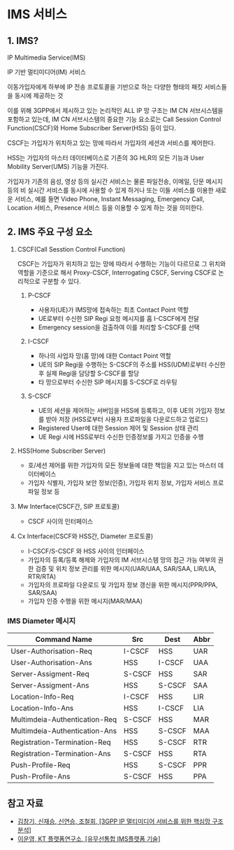 # IMS 서비스

## 1. IMS?
IP Multimedia Service(IMS)

IP 기반 멀티미디어(IM) 서비스

이동가입자에게 하부에 IP 전송 프로토콜을 기반으로 하는 다양한 형태의 패킷 서비스들을 동시에 제공하는 것

이를 위해 3GPP에서 제시하고 있는 논리적인 ALL IP 망 구조는 IM CN 서브시스템을 포함하고 있는데, IM CN 서브시스템의 중요한 기능 요소로는 Call Session Control Function(CSCF)와 Home Subscriber
Server(HSS) 등이 있다. 

CSCF는 가입자가 위치하고 있는 망에 따라서 가입자의 세션과 서비스를 제어한다. 

HSS는 가입자의 마스터 데이터베이스로 기존의 3G HLR의 모든 기능과 User Mobility Server(UMS) 기능을 가진다. 

가입자가 기존의 음성, 영상 등의 실시간 서비스는 물론 파일전송, 이메일, 단문 메시지 등의 비 실시간 서비스를 동시에 사용할 수 있게 하거나 또는 이들 서비스를 이용한 새로운 서비스, 예를 들면 Video Phone, Instant Messaging, Emergency Call, Location 서비스, Presence 서비스 등을 이용할 수 있게 하는 것을 의미한다.

## 2. IMS 주요 구성 요소

1. CSCF(Call Sesstion Control Function)

    CSCF는 가입자가 위치하고 있는 망에 따라서 수행하는 기능이 다르므로 그 위치와 역할을 기준으로 해서 Proxy-CSCF, Interrogating CSCF, Serving CSCF로 논리적으로 구분할 수 있다.

   1. P-CSCF
        
        - 사용자(UE)가 IMS망에 접속하는 최초 Contact Point 역할
        - UE로부터 수신한 SIP Regi 요청 메시지를 홈 I-CSCF에게 전달
        - Emergency session을 검출하여 이를 처리할 S-CSCF를 선택
   
   2. I-CSCF

        - 하나의 사업자 망(홈 망)에 대한 Contact Point 역할
        - UE의 SIP Regi을 수행하는 S-CSCF의 주소를 HSS(UDM)로부터 수신한 후 실제 Regi을 담당할 S-CSCF를 할당
        - 타 망으로부터 수신한 SIP 메시지를 S-CSCF로 라우팅

   3. S-CSCF
   
        - UE의 세션을 제어하는 서버임을 HSS에 등록하고, 이후 UE의 가입자 정보를 받아 저장 (HSS로부터 사용자 프로파일을 다운로드하고 업로드)
        - Registered User에 대한 Session 제어 및 Session 상태 관리
        - UE Regi 시에 HSS로부터 수신한 인증정보를 가지고 인증을 수행

2. HSS(Home Subscriber Server)
   
    - 호/세션 제어를 위한 가입자의 모든 정보들에 대한 책임을 지고 있는 마스터 데이터베이스
    - 가입자 식별자, 가입자 보안 정보(인증), 가입자 위치 정보, 가입자 서비스 프로파일 정보 등

3. Mw Interface(CSCF간, SIP 프로토콜)
    
    - CSCF 사이의 인터페이스   

4. Cx Interface(CSCF와 HSS간, Diameter 프로토콜)

    - I-CSCF/S-CSCF 와 HSS 사이의 인터페이스
    - 가입자의 등록/등록 해제와 가입자의 IM 서브시스템 망의 접근 가능 여부의 권한 검증 및 위치 정보 관리를 위한 메시지(UAR/UAA, SAR/SAA, LIR/LIA, RTR/RTA)
    - 가입자의 프로파일 다운로드 및 가입자 정보 갱신을 위한 메시지(PPR/PPA, SAR/SAA)
    - 가입자 인증 수행을 위한 메시지(MAR/MAA)

### IMS Diameter 메시지
|Command Name|Src|Dest|Abbr|
|------------|---|----|----|
|User-Authorisation-Req|I-CSCF|HSS|UAR|
|User-Authorisation-Ans|HSS|I-CSCF|UAA|
|Server-Assigment-Req|S-CSCF|HSS|SAR|
|Server-Assigment-Ans|HSS|S-CSCF|SAA|
|Location-Info-Req|I-CSCF|HSS|LIR|
|Location-Info-Ans|HSS|I-CSCF|LIA|
|Multimdeia-Authentication-Req|S-CSCF|HSS|MAR|
|Multimdeia-Authentication-Ans|HSS|S-CSCF|MAA|
|Registration-Termination-Req|HSS|S-CSCF|RTR|
|Registration-Termination-Ans|S-CSCF|HSS|RTA|
|Push-Profile-Req|HSS|S-CSCF|PPR|
|Push-Profile-Ans|S-CSCF|HSS|PPA|

## 참고 자료
- [김창기, 신재승, 신연승, 조철회, [3GPP IP 멀티미디어 서비스를 위한 핵심망 구조 분석]](https://ettrends.etri.re.kr/ettrends/75/0905000333/)
- [이운영, KT 플랫폼연구소, [유무선통합 IMS플랫폼 기술]](../Moblie/documents/유무선통합%20ims플랫폼%20기술.pdf)